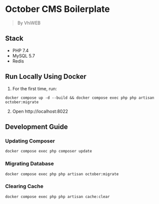 # October CMS Boilerplate
> By VhiWEB

## Stack

- PHP 7.4
- MySQL 5.7
- Redis

## Run Locally Using Docker

1. For the first time, run:

```
docker compose up -d --build && docker compose exec php php artisan october:migrate
```

2. Open http://localhost:8022

## Development Guide

### Updating Composer

```
docker compose exec php composer update
```

### Migrating Database

```
docker compose exec php php artisan october:migrate
```

### Clearing Cache

```
docker compose exec php php artisan cache:clear
```